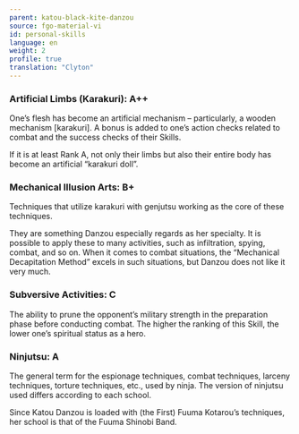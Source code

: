 ```yaml
---
parent: katou-black-kite-danzou
source: fgo-material-vi
id: personal-skills
language: en
weight: 2
profile: true
translation: "Clyton"
---
```


### Artificial Limbs (Karakuri): A++

One’s flesh has become an artificial mechanism – particularly, a wooden mechanism [karakuri]. A bonus is added to one’s action checks related to combat and the success checks of their Skills.

If it is at least Rank A, not only their limbs but also their entire body has become an artificial “karakuri doll”.

### Mechanical Illusion Arts: B+

Techniques that utilize karakuri with genjutsu working as the core of these techniques.

They are something Danzou especially regards as her specialty. It is possible to apply these to many activities, such as infiltration, spying, combat, and so on. When it comes to combat situations, the “Mechanical Decapitation Method” excels in such situations, but Danzou does not like it very much.

### Subversive Activities: C

The ability to prune the opponent’s military strength in the preparation phase before conducting combat. The higher the ranking of this Skill, the lower one’s spiritual status as a hero.

### Ninjutsu: A

The general term for the espionage techniques, combat techniques, larceny techniques, torture techniques, etc., used by ninja. The version of ninjutsu used differs according to each school.

Since Katou Danzou is loaded with (the First) Fuuma Kotarou’s techniques, her school is that of the Fuuma Shinobi Band.
